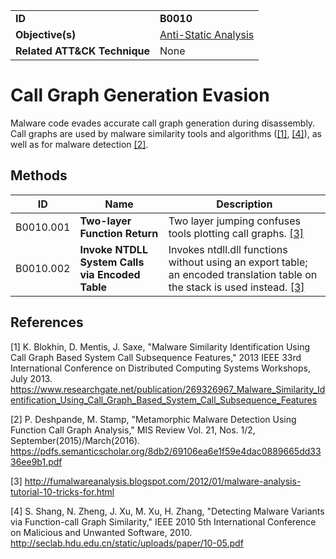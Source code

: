 |||
|---------|------------------------|
|**ID**|**B0010**|
|**Objective(s)**| [Anti-Static Analysis](https://github.com/MBCProject/mbc-markdown/tree/master/anti-static-analysis)|
|**Related ATT&CK Technique**|None|


Call Graph Generation Evasion
=============================
Malware code evades accurate call graph generation during disassembly. Call graphs are used by malware similarity tools and algorithms ([[1]](#1), [[4]](#4)), as well as for malware detection [[2]](#2).

Methods
-------
|ID|Name|Description|
|-----------------------------|--------|-----------------------------|
|B0010.001|**Two-layer Function Return**|Two layer jumping confuses tools plotting call graphs. [[3]](#3)|
|B0010.002|**Invoke NTDLL System Calls via Encoded Table**|Invokes ntdll.dll functions without using an export table; an encoded translation table on the stack is used instead. [[3]](#3)|

References
----------
<a name="1">[1]</a> K. Blokhin, D. Mentis, J. Saxe, "Malware Similarity Identification Using Call Graph Based System Call Subsequence Features," 2013 IEEE 33rd International Conference on Distributed Computing Systems Workshops, July 2013. https://www.researchgate.net/publication/269326967_Malware_Similarity_Identification_Using_Call_Graph_Based_System_Call_Subsequence_Features

<a name="2">[2]</a> P. Deshpande, M. Stamp, "Metamorphic Malware Detection Using Function Call Graph Analysis," MIS Review Vol. 21, Nos. 1/2, September(2015)/March(2016). https://pdfs.semanticscholar.org/8db2/69106ea6e1f59e4dac0889665dd3336ee9b1.pdf

<a name="3">[3]</a> http://fumalwareanalysis.blogspot.com/2012/01/malware-analysis-tutorial-10-tricks-for.html

<a name="4">[4]</a> S. Shang, N. Zheng, J. Xu, M. Xu, H. Zhang, "Detecting Malware Variants via Function-call Graph Similarity," IEEE 2010 5th International Conference on Malicious and Unwanted Software, 2010. http://seclab.hdu.edu.cn/static/uploads/paper/10-05.pdf